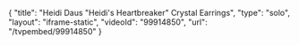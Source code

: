 {
    "title": "Heidi Daus \"Heidi's Heartbreaker\" Crystal Earrings",
    "type": "solo",
    "layout": "iframe-static",
    "videoId": "99914850",
    "url": "\/tvpembed\/99914850"
}